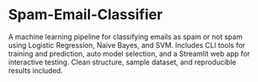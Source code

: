 # Spam-Email-Classifier
A machine learning pipeline for classifying emails as spam or not spam using Logistic Regression, Naive Bayes, and SVM. Includes CLI tools for training and prediction, auto model selection, and a Streamlit web app for interactive testing. Clean structure, sample dataset, and reproducible results included.
